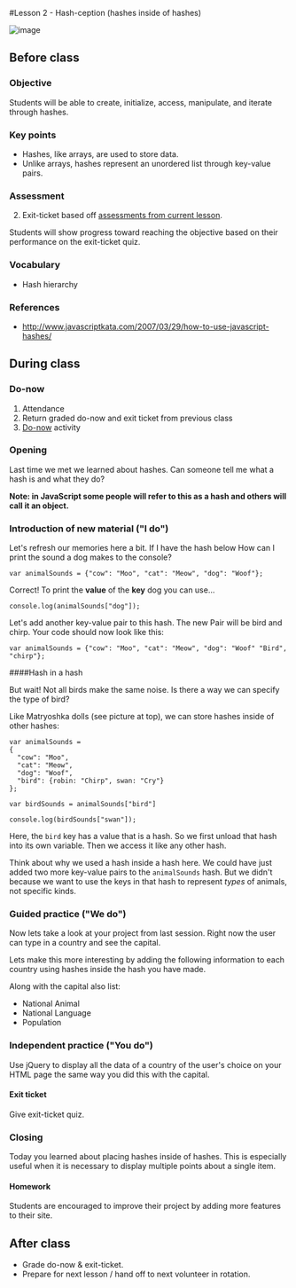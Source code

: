 #Lesson 2 - Hash-ception (hashes inside of hashes)

![image](http://i.imgur.com/FWOuXvf.jpg)

## Before class

### Objective

Students will be able to create, initialize, access, manipulate, and iterate through hashes.

### Key points

* Hashes, like arrays, are used to store data.
* Unlike arrays, hashes represent an unordered list through key-value pairs.


### Assessment

2. Exit-ticket based off [assessments from current lesson](assessments/exit_ticket).

Students will show progress toward reaching the objective based on their performance on the exit-ticket quiz.

### Vocabulary

* Hash hierarchy

### References

* http://www.javascriptkata.com/2007/03/29/how-to-use-javascript-hashes/

## During class

### Do-now

1. Attendance
2. Return graded do-now and exit ticket from previous class
3. [Do-now](do_now/) activity

### Opening

Last time we met we learned about hashes. Can someone tell me what a hash is and what they do?

**Note: in JavaScript some people will refer to this as a hash and others will call it an object.**

### Introduction of new material ("I do")

Let's refresh our memories here a bit. If I have the hash below How can I print the sound a dog makes to the console?

```
var animalSounds = {"cow": "Moo", "cat": "Meow", "dog": "Woof"};
```
Correct! To print the **value** of the **key** dog you can use...

```
console.log(animalSounds["dog"]);
``` 
Let's add another key-value pair to this hash. The new Pair will be bird and chirp. Your code should now look like this:

```
var animalSounds = {"cow": "Moo", "cat": "Meow", "dog": "Woof" "Bird", "chirp"};
```

####Hash in a hash

But wait! Not all birds make the same noise. Is there a way we can specify the type of bird?
 
Like Matryoshka dolls (see picture at top), we can store hashes inside of other hashes:

```
var animalSounds = 
{
  "cow": "Moo", 
  "cat": "Meow", 
  "dog": "Woof",
  "bird": {robin: "Chirp", swan: "Cry"}
};

var birdSounds = animalSounds["bird"]

console.log(birdSounds["swan"]); 
```

Here, the `bird` key has a value that is a hash. So we first unload that hash into its own variable. Then we access it like any other hash.

Think about why we used a hash inside a hash here. We could have just added two more key-value pairs to the `animalSounds` hash. But we didn't because we want to use the keys in that hash to represent *types* of animals, not specific kinds.

### Guided practice ("We do")

Now lets take a look at your project from last session. Right now the user can type in a country and see the capital.

Lets make this more interesting by adding the following information to each country using hashes inside the hash you have made.

Along with the capital also list:

* National Animal
* National Language
* Population 

### Independent practice ("You do")

Use jQuery to display all the data of a country of the user's choice on your HTML page the same way you did this with the capital. 

#### Exit ticket

Give exit-ticket quiz.

### Closing

Today you learned about placing hashes inside of hashes. This is especially useful when it is necessary to display multiple points about a single item.

#### Homework

Students are encouraged to improve their project by adding more features to their site. 

## After class

* Grade do-now & exit-ticket. 
* Prepare for next lesson / hand off to next volunteer in rotation.
